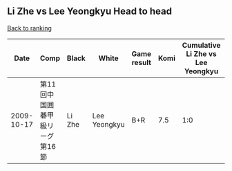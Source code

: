 ## Li Zhe vs Lee Yeongkyu Head to head

[Back to ranking](../../index.md)




| **Date** | **Comp** | **Black** | **White** | **Game result** | **Komi** | **Cumulative Li Zhe vs Lee Yeongkyu** | **Li Zhe streak** | **Lee Yeongkyu streak** | 
| --- | --- | --- | --- | --- | --- | --- | --- | --- |
| 2009-10-17 | 第11回中国囲碁甲級リーグ第16節 | Li Zhe | Lee Yeongkyu | B+R | 7.5 | 1:0 | 1 | 0 |





